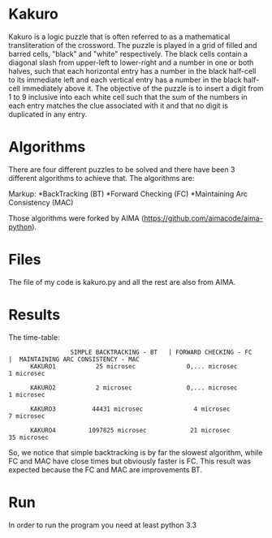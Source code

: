 # Kakuro

Kakuro is a logic puzzle that is often referred to as a mathematical transliteration of the crossword. The puzzle is played in a grid of filled and barred cells, "black" and "white" respectively. The black cells contain a diagonal slash from upper-left to lower-right and a number in one or both halves, such that each horizontal entry has a number in the black half-cell to its immediate left and each vertical entry has a number in the black half-cell immediately above it. The objective of the puzzle is to insert a digit from 1 to 9 inclusive into each white cell such that the sum of the numbers in each entry matches the clue associated with it and that no digit is duplicated in any entry.

# Algorithms

There are four different puzzles to be solved and there have been 3 different algorithms to achieve that.
The algorithms are:

Markup: *BackTracking (BT)
        *Forward Checking (FC)
        *Maintaining Arc Consistency (MAC)

Those algorithms were forked by AIMA (https://github.com/aimacode/aima-python).

# Files

The file of my code is kakuro.py and all the rest are also from AIMA.

# Results

The time-table: 


                     SIMPLE BACKTRACKING - BT   | FORWARD CHECKING - FC   |  MAINTAINING ARC CONSISTENCY - MAC 
          KAKURO1           25 microsec              0,... microsec                     1 microsec

          KAKURO2           2 microsec               0,... microsec                     1 microsec

          KAKURO3          44431 microsec              4 microsec                       7 microsec

          KAKURO4         1097825 microsec            21 microsec                       35 microsec

So, we notice that simple backtracking is by far the slowest algorithm, while FC and MAC have close times but obviously faster is FC. This result was expected because the FC and MAC are improvements  BT. 
# Run

In order to run the program you need at least python 3.3
